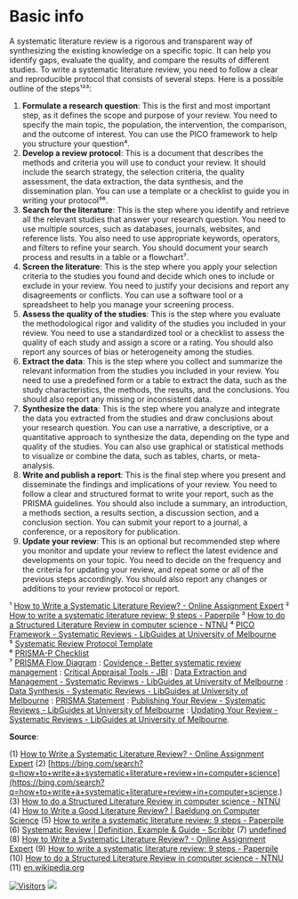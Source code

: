 # Basic info

A systematic literature review is a rigorous and transparent way of synthesizing the existing knowledge on a specific topic. It can help you identify gaps, evaluate the quality, and compare the results of different studies. To write a systematic literature review, you need to follow a clear and reproducible protocol that consists of several steps. Here is a possible outline of the steps¹²³:

1. **Formulate a research question**: This is the first and most important step, as it defines the scope and purpose of your review. You need to specify the main topic, the population, the intervention, the comparison, and the outcome of interest. You can use the PICO framework to help you structure your question⁴.
2. **Develop a review protocol**: This is a document that describes the methods and criteria you will use to conduct your review. It should include the search strategy, the selection criteria, the quality assessment, the data extraction, the data synthesis, and the dissemination plan. You can use a template or a checklist to guide you in writing your protocol⁵⁶.
3. **Search for the literature**: This is the step where you identify and retrieve all the relevant studies that answer your research question. You need to use multiple sources, such as databases, journals, websites, and reference lists. You also need to use appropriate keywords, operators, and filters to refine your search. You should document your search process and results in a table or a flowchart⁷.
4. **Screen the literature**: This is the step where you apply your selection criteria to the studies you found and decide which ones to include or exclude in your review. You need to justify your decisions and report any disagreements or conflicts. You can use a software tool or a spreadsheet to help you manage your screening process.
5. **Assess the quality of the studies**: This is the step where you evaluate the methodological rigor and validity of the studies you included in your review. You need to use a standardized tool or a checklist to assess the quality of each study and assign a score or a rating. You should also report any sources of bias or heterogeneity among the studies.
6. **Extract the data**: This is the step where you collect and summarize the relevant information from the studies you included in your review. You need to use a predefined form or a table to extract the data, such as the study characteristics, the methods, the results, and the conclusions. You should also report any missing or inconsistent data.
7. **Synthesize the data**: This is the step where you analyze and integrate the data you extracted from the studies and draw conclusions about your research question. You can use a narrative, a descriptive, or a quantitative approach to synthesize the data, depending on the type and quality of the studies. You can also use graphical or statistical methods to visualize or combine the data, such as tables, charts, or meta-analysis.
8. **Write and publish a report**: This is the final step where you present and disseminate the findings and implications of your review. You need to follow a clear and structured format to write your report, such as the PRISMA guidelines. You should also include a summary, an introduction, a methods section, a results section, a discussion section, and a conclusion section. You can submit your report to a journal, a conference, or a repository for publication.
9. **Update your review**: This is an optional but recommended step where you monitor and update your review to reflect the latest evidence and developments on your topic. You need to decide on the frequency and the criteria for updating your review, and repeat some or all of the previous steps accordingly. You should also report any changes or additions to your review protocol or report.

¹ [How to Write a Systematic Literature Review? - Online Assignment Expert](https://www.myessaymate.com/blog/how-to-write-a-systematic-literature-review)
² [How to write a systematic literature review: 9 steps - Paperpile](https://paperpile.com/g/systematic-literature-review/)
³ [How to do a Structured Literature Review in computer science - NTNU](https://research.idi.ntnu.no/aimasters/files/SLR\_HowTo2018.pdf)
⁴ [PICO Framework - Systematic Reviews - LibGuides at University of Melbourne](https://unimelb.libguides.com/c.php?g=402803\&p=2740210) \
⁵ [Systematic Review Protocol Template](https://www.crd.york.ac.uk/prospero/documents/PROSPERO%20Protocol%20Template.pdf) \
⁶ [PRISMA-P Checklist](http://www.prisma-statement.org/documents/PRISMA-P-checklist.pdf) \
⁷ [PRISMA Flow Diagram](http://www.prisma-statement.org/documents/PRISMA%202009%20flow%20diagram.pdf) 
: [Covidence - Better systematic review management](https://www.covidence.org/) 
: [Critical Appraisal Tools - JBI](https://jbi.global/critical-appraisal-tools) 
: [Data Extraction and Management - Systematic Reviews - LibGuides at University of Melbourne](https://unimelb.libguides.com/c.php?g=402803\&p=2740214) 
: [Data Synthesis - Systematic Reviews - LibGuides at University of Melbourne](https://unimelb.libguides.com/c.php?g=402803\&p=2740215) 
: [PRISMA Statement](http://www.prisma-statement.org/) : [Publishing Your Review - Systematic Reviews - LibGuides at University of Melbourne](https://unimelb.libguides.com/c.php?g=402803\&p=2740217) 
: [Updating Your Review - Systematic Reviews - LibGuides at University of Melbourne](https://unimelb.libguides.com/c.php?g=402803\&p=2740218).

**Source**:

(1) [How to Write a Systematic Literature Review? - Online Assignment Expert](https://www.myessaymate.com/blog/how-to-write-a-systematic-literature-review)
(2) [https://bing.com/search?q=how+to+write+a+systematic+literature+review+in+computer+science](https://bing.com/search?q=how+to+write+a+systematic+literature+review+in+computer+science.) 
(3) [How to do a Structured Literature Review in computer science - NTNU](https://research.idi.ntnu.no/aimasters/files/SLR\_HowTo2018.pdf)
(4) [How to Write a Good Literature Review? | Baeldung on Computer Science](https://www.baeldung.com/cs/research-literature-review)
(5) [How to write a systematic literature review: 9 steps - Paperpile](https://paperpile.com/g/systematic-literature-review/)
(6) [Systematic Review | Definition, Example & Guide - Scribbr](https://www.scribbr.com/methodology/systematic-review)
(7) [undefined](https://cgspace.cgiar.org/bitstream/handle/10568/114124/CGIAR%20Methodology%20for%20Systematic\_June%202021%20%281%29.pdf?sequence=1)
(8) [How to Write a Systematic Literature Review? - Online Assignment Expert](https://www.myessaymate.com/blog/how-to-write-a-systematic-literature-review)
(9) [How to write a systematic literature review: 9 steps - Paperpile](https://paperpile.com/g/systematic-literature-review/)
(10) [How to do a Structured Literature Review in computer science - NTNU](https://research.idi.ntnu.no/aimasters/files/SLR\_HowTo2018.pdf)
(11) [en.wikipedia.org](https://en.wikipedia.org/wiki/Systematic\_review)

[![Visitors](https://api.visitorbadge.io/api/visitors?path=https%3A%2F%2Fgithub.com%2Fdrshahizan\&labelColor=%23697689\&countColor=%23555555\&style=plastic)](https://visitorbadge.io/status?path=https%3A%2F%2Fgithub.com%2Fdrshahizan) ![](https://hit.yhype.me/github/profile?user\_id=81284918)
